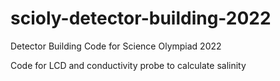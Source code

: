 # scioly-detector-building-2022
Detector Building Code for Science Olympiad 2022

Code for LCD and conductivity probe to calculate salinity
